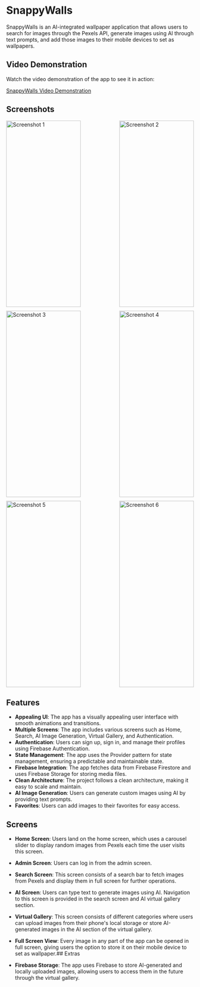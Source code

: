 # SnappyWalls

SnappyWalls is an AI-integrated wallpaper application that allows users to search for images through the Pexels API, generate images using AI through text prompts, and add those images to their mobile devices to set as wallpapers.

## Video Demonstration

Watch the video demonstration of the app to see it in action:

[SnappyWalls Video Demonstration](https://vimeo.com/1049101672/42b21a858f?ts=0&share=copy)

## Screenshots

<div style="display: flex; flex-wrap: wrap; gap: 10px; justify-content: space-between;">
  <img src="assets/01.jpg" alt="Screenshot 1" width="200" height="500">
  <img src="assets/02.jpg" alt="Screenshot 2" width="200" height="500">
  <img src="assets/03.jpg" alt="Screenshot 3" width="200" height="500">
  <img src="assets/04.jpg" alt="Screenshot 4" width="200" height="500">
  <img src="assets/05.jpg" alt="Screenshot 5" width="200" height="500">
  <img src="assets/06.jpg" alt="Screenshot 6" width="200" height="500">
</div>

## Features

- **Appealing UI**: The app has a visually appealing user interface with smooth animations and transitions.
- **Multiple Screens**: The app includes various screens such as Home, Search, AI Image Generation, Virtual Gallery, and Authentication.
- **Authentication**: Users can sign up, sign in, and manage their profiles using Firebase Authentication.
- **State Management**: The app uses the Provider pattern for state management, ensuring a predictable and maintainable state.
- **Firebase Integration**: The app fetches data from Firebase Firestore and uses Firebase Storage for storing media files.
- **Clean Architecture**: The project follows a clean architecture, making it easy to scale and maintain.
- **AI Image Generation**: Users can generate custom images using AI by providing text prompts.
- **Favorites**: Users can add images to their favorites for easy access.

## Screens

- **Home Screen**: Users land on the home screen, which uses a carousel slider to display random images from Pexels each time the user visits this screen.
- **Admin Screen**: Users can log in from the admin screen.
- **Search Screen**: This screen consists of a search bar to fetch images from Pexels and display them in full screen for further operations.
- **AI Screen**: Users can type text to generate images using AI. Navigation to this screen is provided in the search screen and AI virtual gallery section.
- **Virtual Gallery**: This screen consists of different categories where users can upload images from their phone's local storage or store AI-generated images in the AI section of the virtual gallery.
- **Full Screen View**: Every image in any part of the app can be opened in full screen, giving users the option to store it on their mobile device to set as wallpaper.## Extras

- **Firebase Storage**: The app uses Firebase to store AI-generated and locally uploaded images, allowing users to access them in the future through the virtual gallery.


